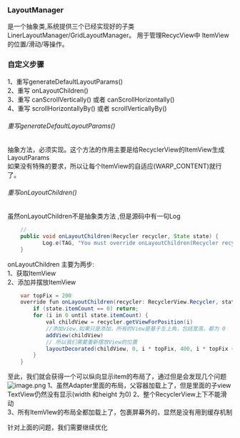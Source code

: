 ### LayoutManager
 是一个抽象类,系统提供三个已经实现好的子类LinerLayoutManager/GridLayoutManager。
 用于管理RecycView中 ItemView的位置/滑动/等操作。

### 自定义步骤
1、重写generateDefaultLayoutParams()  
2、重写 onLayoutChildren()  
3、重写 canScrollVertically() 或者 canScrollHorizontally()  
4、重写 scrollHorizontallyBy() 或者 scrollVerticallyBy()  
###### 重写generateDefaultLayoutParams()
抽象方法，必须实现。这个方法的作用主要是给RecyclerView的ItemView生成LayoutParams   
如果没有特殊的要求，所以让每个ItemView的自适应(WARP_CONTENT)就行了。

###### 重写onLayoutChildren()
虽然onLayoutChildren不是抽象类方法 ,但是源码中有一句Log
```Java
    //
    public void onLayoutChildren(Recycler recycler, State state) {
           Log.e(TAG, "You must override onLayoutChildren(Recycler recycler, State state) ");
    }
```
onLayoutChildren
主要为两步:  
1、获取ItemView  
2、添加并摆放ItemView  
```Java
    var topFix = 200
    override fun onLayoutChildren(recycler: RecyclerView.Recycler, state: RecyclerView.State) {
        if (state.itemCount == 0) return;
        for (i in 0 until state.itemCount) {
            val childView = recycler.getViewForPosition(i)
            //添加view,如果只是添加，所有的View是基于左上角，包括宽高，都为 0
            addView(childView)
            // 所以我们需要重新摆放View的位置
            layoutDecorated(childView, 0, i * topFix, 400, i * topFix + 200);
        }
    }
```
至此，我们就会获得一个可以纵向显示item的布局了，通过但是会发现几个问题
![image.png](https://upload-images.jianshu.io/upload_images/5442795-6e178fc7e74b2907.png)
1、虽然Adapter里面的布局，父容器加载上了，但是里面的子view TextView仍然没有显示(width 和height 为0)
2、整个RecyclerView上下不能滑动  
3、所有ItemVIew的布局全都加载上了，包裹屏幕外的，显然是没有用到缓存机制

针对上面的问题，我们需要继续优化
